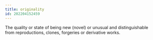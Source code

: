 ```yaml
---
title: originality
id: 202204152459
---
```


The quality or state of being new (novel) or unusual and distinguishable from reproductions, clones, forgeries or derivative works.
